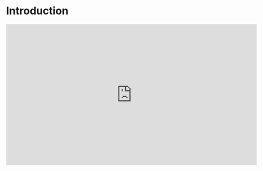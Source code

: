 # Introduction

<iframe width="675" height="380" src="https://www.youtube.com/embed/WbuEShkzlEU?rel=0&more=0" title="YouTube video player" frameborder="0" allow="accelerometer; autoplay; clipboard-write; encrypted-media; gyroscope; picture-in-picture" allowfullscreen></iframe>